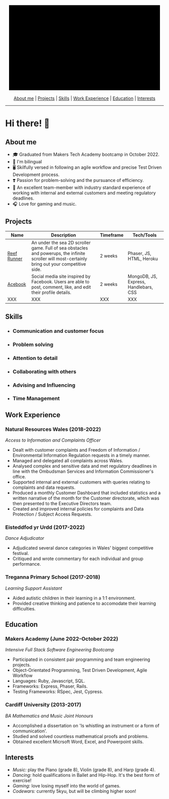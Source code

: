 <div align="center">
  <img src="https://github.com/SophLewDev/SophLewDev/blob/main/imagesvideos/banner_video2.gif" alt="banner"/>
  
[About me](#about-me) | [Projects](#projects) | [Skills](#skills) | [Work Experience](#work-experience) | [Education](#education) | [Interests](#interests)
</div>

---

# Hi there! :wave:

## **About me**
* :mortar_board: Graduated from Makers Tech Academy bootcamp in October 2022.
* :dragon: I'm bilingual
* :desktop_computer: Skilfully versed in following an agile workflow and precise Test Driven Development process.
* :heavy_heart_exclamation: Passion for problem-solving and the pursuance of efficiency.
* :calendar: An excellent team-member with industry standard experience of working with internal and external customers and meeting regulatory deadlines.
* :headphones: Love for gaming and music.


## **Projects**

Name          | Description   | Timeframe     | Tech/Tools
------------- | ------------- | ------------- | -------------
[Reef Runner](https://github.com/naomischlosser/team-sea-urchins)   | An under the sea 2D scroller game. Full of sea obstacles and powerups, the infinite scroller will most-certainly bring out your competitive side.  | 2 weeks  | Phaser, JS, HTML, Heroku
[Acebook](https://github.com/Curtis-Turk/the-axylotls-acebook)  | Social media site inspired by Facebook. Users are able to post, comment, like, and edit their profile details.  | 2 weeks  | MongoDB, JS, Express, Handlebars, CSS
XXX  | XXX  | XXX  | XXX

## **Skills**
- ### Communication and customer focus
- ### Problem solving
- ### Attention to detail
- ### Collaborating with others
- ### Advising and Influencing
- ### Time Management

## **Work Experience**

### Natural Resources Wales (2018-2022)
*Access to Information and Complaints Officer*

- Dealt with customer complaints and Freedom of Information / Environmental Information Regulation requests in a timely manner.
- Managed and delegated all complaints across Wales.
- Analysed complex and sensitive data and met regulatory deadlines in line with the Ombudsman Services and Information Commissioner's office.
- Supported internal and external customers with queries relating to complaints and data requests.
- Produced a monthly Customer Dashboard that included statistics and a written narrative of the month for the Customer directorate, which was then presented to the Executive Directors team.
- Created and improved internal policies for complaints and Data Protection / Subject Access Requests.

### Eisteddfod yr Urdd (2017-2022)
*Dance Adjudicator*
- Adjudicated several dance categories in Wales' biggest competitive festival.
- Critiqued and wrote commentary for each individual and group performance.

### Treganna Primary School (2017-2018)
*Learning Support Assistant*
- Aided autistic children in their learning in a 1:1 environment.
- Provided creative thinking and patience to accomodate their learning difficulties.

## **Education**

### Makers Academy (June 2022-October 2022)
*Intensive Full Stack Software Engineering Bootcamp*
- Participated in consistent pair programming and team engineering projects.
- Object-Orientated Programming, Test Driven Development, Agile Workflow
- Languages: Ruby, Javascript, SQL.
- Frameworks: Express, Phaser, Rails.
- Testing Frameworks: RSpec, Jest, Cypress.

### Cardiff University (2013-2017)
*BA Mathematics and Music Joint Honours*
- Accomplished a dissertation on 'Is whistling an instrument or a form of communication'.
- Studied and solved countless mathematical proofs and problems.
- Obtained excellent Micrsoft Word, Excel, and Powerpoint skills.

## **Interests**
- *Music:* play the Piano (grade 8), Violin (grade 8), and Harp (grade 4).
- *Dancing:* hold qualifications in Ballet and Hip-Hop. It's the best form of exercise!
- *Gaming:* love losing myself into the world of games.
- *Codewars:* currently 5kyu, but will be climbing higher soon!
